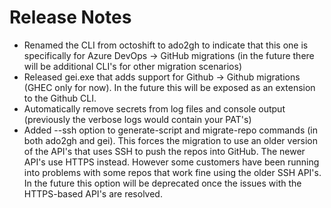 # Release Notes

- Renamed the CLI from octoshift to ado2gh to indicate that this one is specifically for Azure DevOps -> GitHub migrations (in the future there will be additional CLI's for other migration scenarios)
- Released gei.exe that adds support for Github -> Github migrations (GHEC only for now). In the future this will be exposed as an extension to the Github CLI.
- Automatically remove secrets from log files and console output (previously the verbose logs would contain your PAT's)
- Added --ssh option to generate-script and migrate-repo commands (in both ado2gh and gei). This forces the migration to use an older version of the API's that uses SSH to push the repos into GitHub. The newer API's use HTTPS instead. However some customers have been running into problems with some repos that work fine using the older SSH API's. In the future this option will be deprecated once the issues with the HTTPS-based API's are resolved.